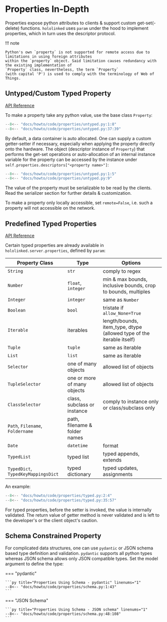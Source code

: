 Properties In-Depth
===================

Properties expose python attributes to clients & support custom get-set(-delete) functions. 
``hololinked`` uses ``param`` under the hood to implement properties, which in turn uses the
descriptor protocol. 

!!! note

    Python's own `property` is not supported for remote access due to limitations in using foreign attributes 
    within the `property` object. Said limitation causes redundancy with the existing implementation of 
    `Property` class, nevertheless, the term `Property`
    (with capital 'P') is used to comply with the terminology of Web of Things. 

Untyped/Custom Typed Property 
-----------------------------

[API Reference](../../api-reference/property)

To make a property take any python value, use the base class `Property`:

```py title="Untyped Property" linenums="1"
--8<-- "docs/howto/code/properties/untyped.py:1:8"
--8<-- "docs/howto/code/properties/untyped.py:37:39"
```

By default, a data container is auto allocated. One can supply a custom getter-setter if necessary,
especially when applying the property directly onto the hardware. 
The object (descriptor instance of `Property`) that performs the get-set operations or auto-allocation 
of an internal instance variable for the property can be 
accessed by the instance under `self.properties.descriptors["<property name>"]`:

```py title="Custom Typed Property" linenums="1"
--8<-- "docs/howto/code/properties/untyped.py:1:5"
--8<-- "docs/howto/code/properties/untyped.py:9"
```
The value of the property must be serializable to be read by the clients. Read the serializer 
section for further details & customization. 

To make a property only locally accessible, set `remote=False`, i.e. such a property will not accessible 
on the network. 

Predefined Typed Properties
---------------------------

[API Reference](../../api-reference/property/typed/index.md)

Certain typed properties are already available in ``hololinked.server.properties``, 
defined by ``param``:

| Property Class                      | Type                          | Options                                                                 |
|-------------------------------------|-------------------------------|-------------------------------------------------------------------------|
| `String`                            | `str`                         | comply to regex                                                         |
| `Number`                            | `float`, `integer`            | min & max bounds, inclusive bounds, crop to bounds, multiples           |
| `Integer`                           | `integer`                     | same as `Number`                                                        |
| `Boolean`                           | `bool`                        | tristate if `allow_None=True`                                           |
| `Iterable`                          | iterables                     | length/bounds, item_type, dtype (allowed type of the iterable itself)   |
| `Tuple`                             | `tuple`                       | same as iterable                                                        |
| `List`                              | `list`                        | same as iterable                                                        |
| `Selector`                          | one of many objects           | allowed list of objects                                                 |
| `TupleSelector`                     | one or more of many objects   | allowed list of objects                                                 |
| `ClassSelector`                     | class, subclass or instance   | comply to instance only or class/subclass only                          |
| `Path`, `Filename`, `Foldername`    | path, filename & folder names |                                                                         |
| `Date`                              | `datetime`                    | format                                                                  |
| `TypedList`                         | typed list                    | typed appends, extends                                                  |
| `TypedDict`, `TypedKeyMappingsDict` | typed dictionary              | typed updates, assignments                                              |

An example: 

```py title="Typed Properties" linenums="1"
--8<-- "docs/howto/code/properties/typed.py:2:4"
--8<-- "docs/howto/code/properties/typed.py:35:57"
```

For typed properties, before the setter is invoked, the value is internally validated. 
The return value of getter method is never validated and is left to the developer's or the client object's caution. 

Schema Constrained Property 
---------------------------

For complicated data structures, one can use ``pydantic`` or JSON schema based type definition and validation. 
``pydantic`` supports all python types whereas JSON schema allows only JSON compatible types. Set the model argument 
to define the type:

=== "pydantic"

    ```py title="Properties Using Schema - pydantic" linenums="1"
    --8<-- "docs/howto/code/properties/schema.py:1:43"
    ```

=== "JSON Schema"

    ```py title="Properties Using Schema - JSON schema" linenums="1"
    --8<-- "docs/howto/code/properties/schema.py:48:108"
    ```

